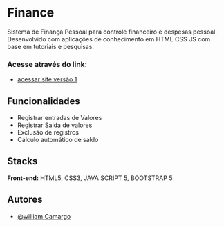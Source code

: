 # Finance

Sistema de Finança Pessoal para controle financeiro e despesas pessoal.
Desenvolvido com aplicações de conhecimento em HTML CSS JS com base em tutoriais e pesquisas.

### Acesse através do link:

- [acessar site versão 1](https://hotwyl.github.io/finance/v1) 



## Funcionalidades

- Registrar entradas de Valores
- Registrar Saida de valores
- Exclusão de registros
- Cálculo automático de saldo


## Stacks

**Front-end:** HTML5, CSS3, JAVA SCRIPT 5, BOOTSTRAP 5


## Autores

- [@william Camargo](https://www.linkedin.com/in/william-camargo-50aab85b/)


